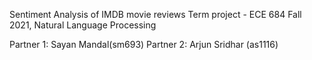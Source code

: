 Sentiment Analysis of IMDB movie reviews
Term project - ECE 684 Fall 2021, Natural Language Processing

Partner 1: Sayan Mandal(sm693)
Partner 2: Arjun Sridhar (as1116)